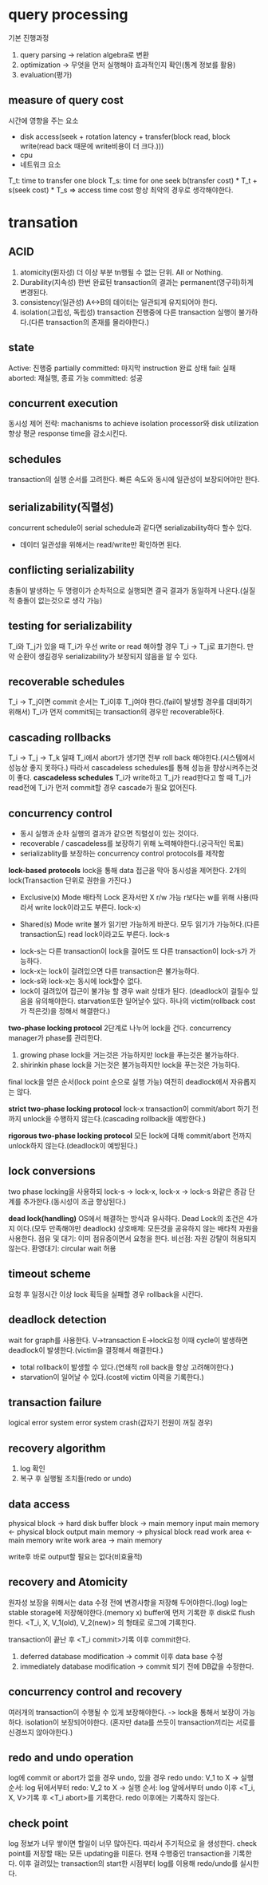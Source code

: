 # query processing
기본 진행과정
1. query parsing -> relation algebra로 변환
2. optimization -> 무엇을 먼저 실행해야 효과적인지 확인(통계 정보를 활용)
3. evaluation(평가)

## measure of query cost
시간에 영향을 주는 요소
- disk access(seek + rotation latency + transfer(block read, block write(read back 때문에 write비용이 더 크다.)))
- cpu
- 네트워크 요소

T_t: time to transfer one block
T_s: time for one seek
b(transfer cost) * T_t + s(seek cost) * T_s => access time cost
항상 최악의 경우로 생각해야한다.

# transation
## ACID
1. atomicity(원자성)
더 이상 부분 tn행될 수 없는 단위. All or Nothing.
2. Durability(지속성)
한번 완료된 transaction의 결과는 permanent(영구히)하게 변경된다.
3. consistency(일관성)
A<->B의 데이터는 일관되게 유지되어야 한다.
4. isolation(고립성, 독립성)
transaction 진행중에 다른 transaction 실행이 불가하다.(다른 transaction의 존재를 몰라야한다.)

## state
Active: 진행중
partially committed: 마지막 instruction 완료 상태
fail: 실패
aborted: 재실행, 종료 가능
committed: 성공

## concurrent execution
동시성 제어 전략: machanisms to achieve isolation
processor와 disk utilization 향상
평균 response time을 감소시킨다.

## schedules
transaction의 실행 순서를 고려한다.
빠른 속도와 동시에 일관성이 보장되어야만 한다.

## serializability(직렬성)
concurrent schedule이 serial schedule과 같다면 serializability하다 할수 있다.

- 데이터 일관성을 위해서는 read/write만 확인하면 된다.

## conflicting serializability
충돌이 발생하는 두 명령이가 순차적으로 실행되면 결국 결과가 동일하게 나온다.(실질적 충돌이 없는것으로 생각 가능)

## testing for serializability
T_i와 T_j가 있을 때 T_i가 우선 write or read 해야할 경우 T_i -> T_j로 표기한다.
만약 순환이 생길경우 serializability가 보장되지 않음을 알 수 있다.

## recoverable schedules
T_i -> T_j이면 commit 순서는 T_i이후 T_j여야 한다.(fail이 발생할 경우를 대비하기 위해서)
T_i가 먼저 commit되는 transaction의 경우만 recoverable하다.

## cascading rollbacks
T_i -> T_j -> T_k 일때 T_i에서 abort가 생기면 전부 roll back 해야한다.(시스템에서 성능상 좋지 못하다.)
따라서 cascadeless schedules를 통해 성능을 향상시켜주는것이 좋다.
**cascadeless schedules**
T_i가 write하고 T_j가 read한다고 할 때
T_j가 read전에 T_i가 먼저 commit할 경우 cascade가 필요 없어진다.

## concurrency control
- 동시 실행과 순차 실행의 결과가 같으면 직렬성이 있는 것이다.
- recoverable / cascadeless를 보장하기 위해 노력해야한다.(궁극적인 목표)
- serializablity를 보장하는 concurrency control protocols를 제작함

**lock-based protocols**
lock을 통해 data 접근을 막아 동시성을 제어한다.
2개의 lock(Transaction 단위로 권한을 가진다.)
- Exclusive(x) Mode
배타적 Lock
혼자서만 X r/w 가능
r보다는 w를 위해 사용(따라서 write lock이라고도 부른다. lock-x)

- Shared(s) Mode
write 불가
읽기만 가능하게 바꾼다.
모두 읽기가 가능하다.(다른 transaction도)
read lock이라고도 부른다.
lock-s

* lock-s는 다른 transaction이 lock을 걸어도 또 다른 transaction이 lock-s가 가능하다.
* lock-x는 lock이 걸려있으면 다른 transaction은 불가능하다.
* lock-s와 lock-x는 동시에 lock할수 없다.
* lock이 걸려있어 접근이 불가능 할 경우 wait 상태가 된다.
(deadlock이 걸릴수 있음을 유의해야한다. starvation또한 일어날수 있다. 하나의 victim(rollback cost가 적은것)을 정해서 해결한다.)

**two-phase locking protocol**
2단계로 나누어 lock을 건다.
concurrency manager가 phase를 관리한다.
1) growing phase
lock을 거는것은 가능하지만 lock을 푸는것은 불가능하다.
2) shirinkin phase
lock을 거는것은 불가능하지만 lock을 푸는것은 가능하다.

final lock을 얻은 순서(lock point 순으로 실행 가능)
여전히 deadlock에서 자유롭지는 않다.

**strict two-phase locking protocol**
lock-x transaction이 commit/abort 하기 전까지 unlock을 수행하지 않는다.(cascading rollback을 예방한다.)

**rigorous two-phase locking protocol**
모든 lock에 대해 commit/abort 전까지 unlock하지 않는다.(deadlock이 예방된다.)

## lock conversions
two phase locking을 사용하되
lock-s -> lock-x, lock-x -> lock-s 와같은 증감 단계를 추가한다.(동시성이 조금 향상된다.)

**dead lock(handling)**
OS에서 해결하는 방식과 유사하다.
Dead Lock의 조건은 4가지 이다.(모두 만족해야만 deadlock)
상호배제: 모든것을 공유하지 않는 배타적 자원을 사용한다.
점유 및 대기: 이미 점유중이면서 요청을 한다.
비선점: 자원 강탈이 허용되지 않는다.
환영대기: circular wait 허용

## timeout scheme
요청 후 일정시간 이상 lock 획득을 실패할 경우 rollback을 시킨다.

## deadlock detection
wait for graph를 사용한다.
V->transaction
E->lock요청
이때 cycle이 발생하면 deadlock이 발생한다.(victim을 결정해서 해결한다.)
* total rollback이 발생할 수 있다.(연쇄적 roll back을 항상 고려해야한다.)
* starvation이 일어날 수 있다.(cost에 victim 이력을 기록한다.)

## transaction failure
logical error
system error
system crash(갑자기 전원이 꺼질 경우)

## recovery algorithm
1. log 확인
2. 복구 후 실행될 조치들(redo or undo)

## data access
physical block -> hard disk
buffer block -> main memory
input main memory <- physical block
output main memory -> physical block
read work area <- main memory
write work area -> main memory

write후 바로 output할 필요는 없다(비효율적)

## recovery and Atomicity
원자성 보장을 위해서는 data 수정 전에 변경사항을 저장해 두어야한다.(log)
log는 stable storage에 저장해야한다.(memory x)
buffer에 먼저 기록한 후 disk로 flush한다.
<T_i, X, V_1(old), V_2(new)> 의 형태로 로그에 기록한다.

transaction이 끝난 후 <T_i commit>기록 이후 commit한다.
1. deferred database modification -> commit 이후 data base 수정
2. immediately database modification -> commit 되기 전에 DB값을 수정한다.

## concurrency control and recovery
여러개의 transaction이 수행될 수 있게 보장해야한다.
-> lock을 통해서 보장이 가능하다.
isolation이 보장되어야한다.
(혼자만 data를 쓰듯이 transaction끼리는 서로를 신경쓰지 않아야한다.)

## redo and undo operation
log에 commit or abort가 없을 경우 undo, 있을 경우 redo
undo: V_1 to X -> 실행순서: log 뒤에서부터
redo: V_2 to X -> 실행 순서: log 앞에서부터
undo 이후 <T_i, X, V>기록 후 <T_i abort>를 기록한다.
redo 이후에는 기록하지 않는다.

## check point
log 정보가 너무 쌓이면 할일이 너무 많아진다.
따라서 주기적으로 <checkpoint L>을 생성한다.
check point를 저장할 때는 모든 updating을 미룬다.
현재 수행중인 transaction을 기록한다.
이후 걸려있는 transaction의 start한 시점부터 log를 이용해 redo/undo를 실시한다.
